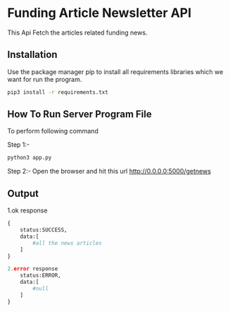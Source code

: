 # Funding Article Newsletter API
This Api Fetch the articles related funding news.

## Installation
Use the package manager pip to install all requirements libraries which we want for run the program.

```bash
pip3 install -r requirements.txt
```

## How To Run Server Program File
To perform following command

Step 1:-
```bash
python3 app.py
```
Step 2:-
Open the browser and hit this url http://0.0.0.0:5000/getnews

## Output
1.ok response
```python
{
    status:SUCCESS,
    data:[
        #all the news articles
    ]
}

2.error response
    status:ERROR,
    data:[
        #null
    ]
}
```
